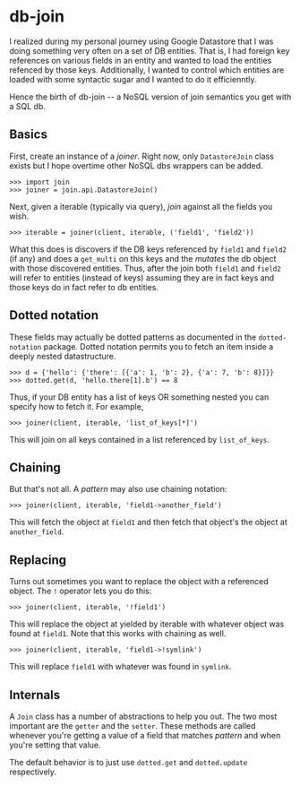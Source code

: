 # db-join

I realized during my personal journey using Google Datastore that I was doing something
very often on a set of DB entities.  That is, I had foreign key references on various
fields in an entity and wanted to load the entities refenced by those keys.  Additionally,
I wanted to control which entities are loaded with some syntactic sugar and I wanted to
do it efficienntly.

Hence the birth of db-join -- a NoSQL version of join semantics you get with a SQL db.


## Basics

First, create an instance of a _joiner_.  Right now, only `DatastoreJoin` class exists
but I hope overtime other NoSQL dbs wrappers can be added.

    >>> import join
    >>> joiner = join.api.DatastoreJoin()

Next, given a iterable (typically via query), _join_ against all the fields you wish.

    >>> iterable = joiner(client, iterable, ('field1', 'field2'))

What this does is discovers if the DB keys referenced by `field1` and `field2` (if any)
and does a `get_multi` on this keys and the _mutates_ the db object with those discovered
entities.  Thus, after the join both `field1` and `field2` will refer to entities (instead
of keys) assuming they are in fact keys and those keys do in fact refer to db entities.


## Dotted notation

These fields may actually be dotted patterns as documented in the `dotted-notation`
package.  Dotted notation permits you to fetch an item inside a deeply nested
datastructure.

    >>> d = {'hello': {'there': [{'a': 1, 'b': 2}, {'a': 7, 'b': 8}]}}
    >>> dotted.get(d, 'hello.there[1].b') == 8

Thus, if your DB entity has a list of keys OR something nested you can specify how to
fetch it.  For example,

    >>> joiner(client, iterable, 'list_of_keys[*]')

This will join on all keys contained in a list referenced by `list_of_keys`.


## Chaining

But that's not all.  A _pattern_ may also use chaining notation:

    >>> joiner(client, iterable, 'field1->another_field')

This will fetch the object at `field1` and then fetch that object's the object at
`another_field`.


## Replacing

Turns out sometimes you want to replace the object with a referenced object.  The `!`
operator lets you do this:

    >>> joiner(client, iterable, '!field1')

This will replace the object at yielded by iterable with whatever object was found
at `field1`.  Note that this works with chaining as well.

    >>> joiner(client, iterable, 'field1->!symlink')

This will replace `field1` with whatever was found in `symlink`.


## Internals

A `Join` class has a number of abstractions to help you out.  The two most important are
the `getter` and the `setter`.  These methods are called whenever you're getting a value
of a field that matches _pattern_ and when you're setting that value.

The default behavior is to just use `dotted.get` and `dotted.update` respectively.

